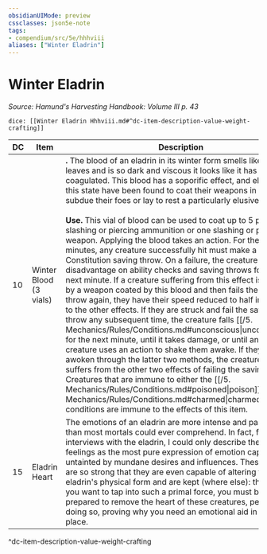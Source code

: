 ```yaml
---
obsidianUIMode: preview
cssclasses: json5e-note
tags:
- compendium/src/5e/hhhviii
aliases: ["Winter Eladrin"]
---
```

# Winter Eladrin
*Source: Hamund's Harvesting Handbook: Volume III p. 43* 

`dice: [[Winter Eladrin Hhhviii.md#^dc-item-description-value-weight-crafting]]`

| DC | Item | Description | Value | Weight | Crafting |
|----|------|-------------|-------|--------|----------|
| 10 | Winter Blood (3 vials) | **.** The blood of an eladrin in its winter form smells like holly leaves and is so dark and viscous it looks like it has already coagulated. This blood has a soporific effect, and eladrin in this state have been found to coat their weapons in it to either subdue their foes or lay to rest a particularly elusive quarry.<br /><br />**Use.** This vial of blood can be used to coat up to 5 pieces of slashing or piercing ammunition or one slashing or piercing weapon. Applying the blood takes an action. For the next 10 minutes, any creature successfully hit must make a DC 13 Constitution saving throw. On a failure, the creature has disadvantage on ability checks and saving throws for the next minute. If a creature suffering from this effect is struck by a weapon coated by this blood and then fails the saving throw again, they have their speed reduced to half in addition to the other effects. If they are struck and fail the saving throw any subsequent time, the creature falls [[/5. Mechanics/Rules/Conditions.md#unconscious\|unconscious]] for the next minute, until it takes damage, or until another creature uses an action to shake them awake. If they are awoken through the latter two methods, the creature still suffers from the other two effects of failing the saving throw. Creatures that are immune to either the [[/5. Mechanics/Rules/Conditions.md#poisoned\|poison]] or [[/5. Mechanics/Rules/Conditions.md#charmed\|charmed]] conditions are immune to the effects of this item. | 60 gp | 1 lb | — |
| 15 | Eladrin Heart | The emotions of an eladrin are more intense and passionate than most mortals could ever comprehend. In fact, from my interviews with the eladrin, I could only describe their feelings as the most pure expression of emotion capable, one untainted by mundane desires and influences. These feelings are so strong that they are even capable of altering the eladrin's physical form and are kept (where else): the heart. If you want to tap into such a primal force, you must be prepared to remove the heart of these creatures, perhaps in doing so, proving why you need an emotional aid in the first place. | 540 gp | 2 lb | [[5. Mechanics/Items/Rod Of Seasons Hhhviii.md\|Rod of Seasons]] |
^dc-item-description-value-weight-crafting